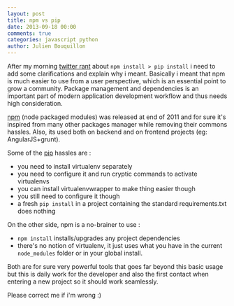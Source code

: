 ```yaml
---
layout: post
title: npm vs pip
date: 2013-09-18 00:00
comments: true
categories: javascript python
author: Julien Bouquillon
---
```



After my morning [twitter rant](https://twitter.com/revolunet/status/380210846578016256) about `npm install > pip install` i need to add some clarifications and explain why i meant. Basically i meant that npm is much easier to use from a user perspective, which is an essential point to grow a community. Package management and dependencies is an important part of modern application development workflow and thus needs high consideration.

[npm](https://npmjs.org/) (node packaged modules) was released at end of 2011 and for sure it's inspired from many other packages manager while removing their commons hassles. Also, its used both on backend and on frontend projects (eg: AngularJS+grunt).

Some of the [pip](http://www.pip-installer.org/en/latest/) hassles are :

 - you need to install virtualenv separately
 - you need to configure it and run cryptic commands to activate virtualenvs
 - you can install virtualenvwrapper to make thing easier though
 - you still need to configure it though
 - a fresh `pip install` in a project containing the standard requirements.txt does nothing

On the other side, npm is a no-brainer to use :

 - `npm install` installs/upgrades any project dependencies
 - there's no notion of virtualenv, it just uses what you have in the current `node_modules` folder or in your global install.

Both are for sure very powerful tools that goes far beyond this basic usage but this is daily work for the developer and also the first contact when entering a new project so it should work seamlessly.

Please correct me if i'm wrong :)
